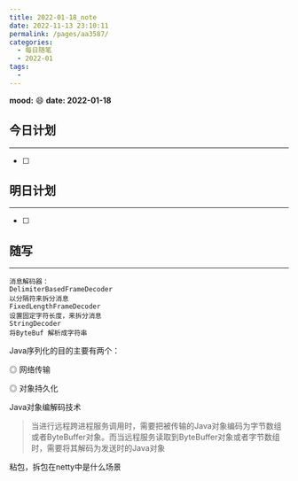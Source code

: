 ```yaml
---
title: 2022-01-18_note
date: 2022-11-13 23:10:11
permalink: /pages/aa3587/
categories:
  - 每日随笔
  - 2022-01
tags:
  - 
---
```



**mood:** :smile:  									**date: 2022-01-18**  

## 今日计划  
------
- [ ]  
## 明日计划  
------
- [ ]  
## 随写

------

```
消息解码器：
DelimiterBasedFrameDecoder
以分隔符来拆分消息
FixedLengthFrameDecoder
设置固定字符长度，来拆分消息
StringDecoder
将ByteBuf 解析成字符串
```

Java序列化的目的主要有两个：

◎ 网络传输

◎ 对象持久化



Java对象编解码技术

> 当进行远程跨进程服务调用时，需要把被传输的Java对象编码为字节数组或者ByteBuffer对象。而当远程服务读取到ByteBuffer对象或者字节数组时，需要将其解码为发送时的Java对象



粘包，拆包在netty中是什么场景
